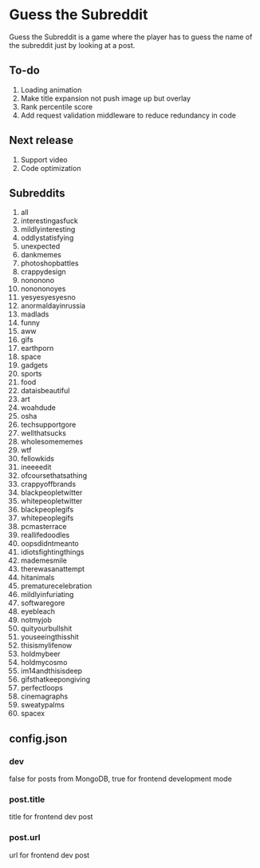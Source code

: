 # Guess the Subreddit

Guess the Subreddit is a game where the player has to guess the name of the
subreddit just by looking at a post.

## To-do
1. Loading animation
2. Make title expansion not push image up but overlay
3. Rank percentile score
4. Add request validation middleware to reduce redundancy in code

## Next release
1. Support video
2. Code optimization

## Subreddits
1. all
2. interestingasfuck
3. mildlyinteresting
4. oddlystatisfying
5. unexpected
6. dankmemes
7. photoshopbattles
8. crappydesign
9. nononono
10. nonononoyes
11. yesyesyesyesno
12. anormaldayinrussia
13. madlads
14. funny
15. aww
16. gifs
17. earthporn
18. space
19. gadgets
20. sports
21. food
22. dataisbeautiful
23. art
24. woahdude
25. osha
26. techsupportgore
27. wellthatsucks
28. wholesomememes
29. wtf
30. fellowkids
31. ineeeedit
32. ofcoursethatsathing
33. crappyoffbrands
34. blackpeopletwitter
35. whitepeopletwitter
36. blackpeoplegifs
37. whitepeoplegifs
38. pcmasterrace
39. reallifedoodles
40. oopsdidntmeanto
41. idiotsfightingthings
42. mademesmile
43. therewasanattempt
44. hitanimals
45. prematurecelebration
46. mildlyinfuriating
47. softwaregore
48. eyebleach
49. notmyjob
50. quityourbullshit
51. youseeingthisshit
52. thisismylifenow
53. holdmybeer
54. holdmycosmo
55. im14andthisisdeep
56. gifsthatkeepongiving
57. perfectloops
58. cinemagraphs
59. sweatypalms
60. spacex

## config.json
### dev
false for posts from MongoDB, true for frontend development mode

### post.title
title for frontend dev post

### post.url
url for frontend dev post
